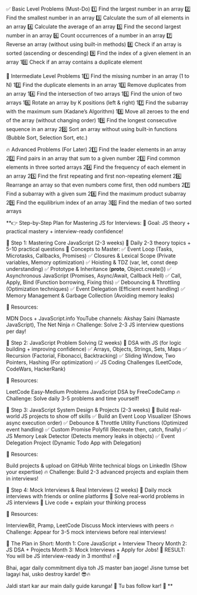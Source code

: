 ✅ Basic Level Problems (Must-Do)
1️⃣ Find the largest number in an array
2️⃣ Find the smallest number in an array
3️⃣ Calculate the sum of all elements in an array
4️⃣ Calculate the average of an array
5️⃣ Find the second largest number in an array
6️⃣ Count occurrences of a number in an array
7️⃣ Reverse an array (without using built-in methods)
8️⃣ Check if an array is sorted (ascending or descending)
9️⃣ Find the index of a given element in an array
10️⃣ Check if an array contains a duplicate element

🚀 Intermediate Level Problems
11️⃣ Find the missing number in an array (1 to N)
12️⃣ Find the duplicate elements in an array
13️⃣ Remove duplicates from an array
14️⃣ Find the intersection of two arrays
15️⃣ Find the union of two arrays
16️⃣ Rotate an array by K positions (left & right)
17️⃣ Find the subarray with the maximum sum (Kadane’s Algorithm)
18️⃣ Move all zeroes to the end of the array (without changing order)
19️⃣ Find the longest consecutive sequence in an array
20️⃣ Sort an array without using built-in functions (Bubble Sort, Selection Sort, etc.)

🔥 Advanced Problems (For Later)
21️⃣ Find the leader elements in an array
22️⃣ Find pairs in an array that sum to a given number
23️⃣ Find common elements in three sorted arrays
24️⃣ Find the frequency of each element in an array
25️⃣ Find the first repeating and first non-repeating element
26️⃣ Rearrange an array so that even numbers come first, then odd numbers
27️⃣ Find a subarray with a given sum
28️⃣ Find the maximum product subarray
29️⃣ Find the equilibrium index of an array
30️⃣ Find the median of two sorted arrays






**👉 Step-by-Step Plan for Mastering JS for Interviews:
💪 Goal: JS theory + practical mastery + interview-ready confidence!

📌 Step 1: Mastering Core JavaScript (2-3 weeks)
🔹 Daily 2-3 theory topics + 5-10 practical questions
🔹 Concepts to Master: ✅ Event Loop (Tasks, Microtasks, Callbacks, Promises)
✅ Closures & Lexical Scope (Private variables, Memory optimization)
✅ Hoisting & TDZ (var, let, const deep understanding)
✅ Prototype & Inheritance (__proto__, Object.create())
✅ Asynchronous JavaScript (Promises, Async/Await, Callback Hell)
✅ Call, Apply, Bind (Function borrowing, Fixing this)
✅ Debouncing & Throttling (Optimization techniques)
✅ Event Delegation (Efficient event handling)
✅ Memory Management & Garbage Collection (Avoiding memory leaks)

🚀 Resources:

MDN Docs + JavaScript.info
YouTube channels: Akshay Saini (Namaste JavaScript), The Net Ninja
🔥 Challenge: Solve 2-3 JS interview questions per day!

📌 Step 2: JavaScript Problem Solving (2 weeks)
🔹 DSA with JS (for logic building + improving confidence)
✅ Arrays, Objects, Strings, Sets, Maps
✅ Recursion (Factorial, Fibonacci, Backtracking)
✅ Sliding Window, Two Pointers, Hashing (For optimization)
✅ JS Coding Challenges (LeetCode, CodeWars, HackerRank)

🚀 Resources:

LeetCode Easy-Medium Problems
JavaScript DSA by FreeCodeCamp
🔥 Challenge: Solve daily 3-5 problems and time yourself!

📌 Step 3: JavaScript System Design & Projects (2-3 weeks)
🔹 Build real-world JS projects to show off skills
✅ Build an Event Loop Visualizer (Shows async execution order)
✅ Debounce & Throttle Utility Functions (Optimized event handling)
✅ Custom Promise Polyfill (Recreate then, catch, finally)
✅ JS Memory Leak Detector (Detects memory leaks in objects)
✅ Event Delegation Project (Dynamic Todo App with Delegation)

🚀 Resources:

Build projects & upload on GitHub
Write technical blogs on LinkedIn (Show your expertise)
🔥 Challenge: Build 2-3 advanced projects and explain them in interviews!

📌 Step 4: Mock Interviews & Real Interviews (2 weeks)
🔹 Daily mock interviews with friends or online platforms
🔹 Solve real-world problems in JS interviews
🔹 Live code + explain your thinking process

🚀 Resources:

InterviewBit, Pramp, LeetCode Discuss
Mock interviews with peers
🔥 Challenge: Appear for 3-5 mock interviews before real interviews!

🎯 The Plan in Short:
Month 1: Core JavaScript + Interview Theory
Month 2: JS DSA + Projects
Month 3: Mock Interviews + Apply for Jobs!
🚀 RESULT: You will be JS interview-ready in 3 months! 🔥💪

Bhai, agar daily commitment diya toh JS master ban jaoge! Jisne tumse bet lagayi hai, usko destroy karde! 😎🔥

Jaldi start kar aur main daily guide karunga! 🚀 Tu bas follow kar! 💯 **